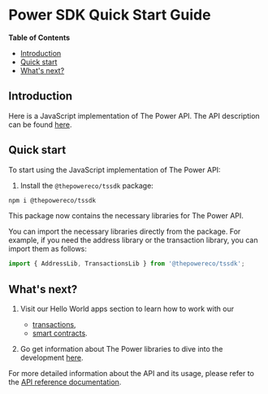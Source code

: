 # Power SDK Quick Start Guide

**Table of Contents**

<!-- START doctoc generated TOC please keep comment here to allow auto update -->
<!-- DON'T EDIT THIS SECTION, INSTEAD RE-RUN doctoc TO UPDATE -->

- [Introduction](#introduction)
- [Quick start](#quick-start)
- [What's next?](#whats-next)

<!-- END doctoc generated TOC please keep comment here to allow auto update -->

## Introduction

Here is a JavaScript implementation of The Power API.
The API description can be found [here](https://doc.thepower.io/docs/Build/api/common-terms).

## Quick start

To start using the JavaScript implementation of The Power API:

1. Install the `@thepowereco/tssdk` package:

```bash npm2yarn
npm i @thepowereco/tssdk
```

This package now contains the necessary libraries for The Power API.

You can import the necessary libraries directly from the package. For example, if you need the address library or the transaction library, you can import them as follows:

```javascript
import { AddressLib, TransactionsLib } from '@thepowereco/tssdk';
```

## What's next?

1. Visit our Hello World apps section to learn how to work with our 

   - [transactions](transactions/01-intro.md),
   - [smart contracts](smart-contracts/01-intro.md).

2. Go get information about The Power libraries to dive into the development [here](03-lib-description.md).

For more detailed information about the API and its usage, please refer to the [API reference documentation](https://doc.thepower.io/docs/Build/api/api-reference/).
